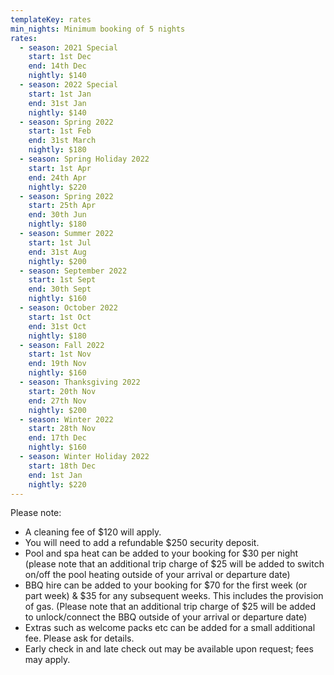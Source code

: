 ```yaml
---
templateKey: rates
min_nights: Minimum booking of 5 nights
rates:
  - season: 2021 Special
    start: 1st Dec
    end: 14th Dec
    nightly: $140
  - season: 2022 Special
    start: 1st Jan
    end: 31st Jan
    nightly: $140
  - season: Spring 2022
    start: 1st Feb
    end: 31st March
    nightly: $180
  - season: Spring Holiday 2022
    start: 1st Apr
    end: 24th Apr
    nightly: $220
  - season: Spring 2022
    start: 25th Apr
    end: 30th Jun
    nightly: $180
  - season: Summer 2022
    start: 1st Jul
    end: 31st Aug
    nightly: $200
  - season: September 2022
    start: 1st Sept
    end: 30th Sept
    nightly: $160
  - season: October 2022
    start: 1st Oct
    end: 31st Oct
    nightly: $180
  - season: Fall 2022
    start: 1st Nov
    end: 19th Nov
    nightly: $160
  - season: Thanksgiving 2022
    start: 20th Nov
    end: 27th Nov
    nightly: $200
  - season: Winter 2022
    start: 28th Nov
    end: 17th Dec
    nightly: $160
  - season: Winter Holiday 2022
    start: 18th Dec
    end: 1st Jan
    nightly: $220
---
```


Please note:

- A cleaning fee of $120 will apply.
- You will need to add a refundable $250 security deposit.
- Pool and spa heat can be added to your booking for $30 per night (please note that an additional trip charge of $25 will be added to switch on/off the pool heating outside of your arrival or departure date)
- BBQ hire can be added to your booking for $70 for the first week (or part week) & $35 for any subsequent weeks. This includes the provision of gas. (Please note that an additional trip charge of $25 will be added to unlock/connect the BBQ outside of your arrival or departure date)
- Extras such as welcome packs etc can be added for a small additional fee. Please ask for details.
- Early check in and late check out may be available upon request; fees may apply.
